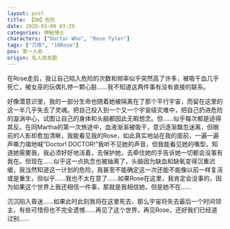 ```yaml
---
layout: post
title: 【DW】危险
date: 2020-03-09 03:29
categories: 神秘博士
characters: ["Doctor Who", "Rose Tyler"]
tags: ["刀玫", "10Rose"]
pov: 第一人称
origin: 名人朋友圈
---
```


在Rose走后，我让自己陷入危险的次数和频率似乎突然高了许多，被吸干血几乎死亡，被女巫的玩偶扎停一颗心脏……我不知道这两件事有没有直接的联系。

好像潜意识里，我的一部分生命也随着她被隔离在了那个平行宇宙，而留在这里的这一半几乎失去了灵魂。把自己投入到一个又一个宇宙级灾难中，把自己扔进危险的漩涡中心，试图让自己的身体和头脑都因此无暇想念。但……似乎每次都是适得其反。在同Martha的第一次旅途中，血液渐渐被吸干，意识逐渐飘忽迷离，但眼前的人影却愈加清晰，我能看见我的Rose，如此真实地站在我的面前，一遍一遍声嘶力竭地喊“Doctor! DOCTOR!”我听不见她的声音，但我能看见她的嘴型，知道她需要我，我必须好好地活着，去保护她，去牵住她的手告诉她一切都会没事有我在。但现在……似乎这一点执念也被抽离了，头脑因为缺血和缺氧变得沉重迟缓，我当然知道这一计划的危险，我甚至不能确定这一次还能不能像以前一样复活或是重生，但似乎……我也不太在意了……如果Rose在这里，我肯定会没事的，因为如果这个世界上我还相信一件事，那就是我相信她，但是她不在……

沉沉陷入昏迷……如果此时此刻我将在这里死去，那么宇宙将失去最后一个时间领主，有些可惜但也不完全遗憾……再见了这个世界，再见Rose，还好我们已经道过别……
